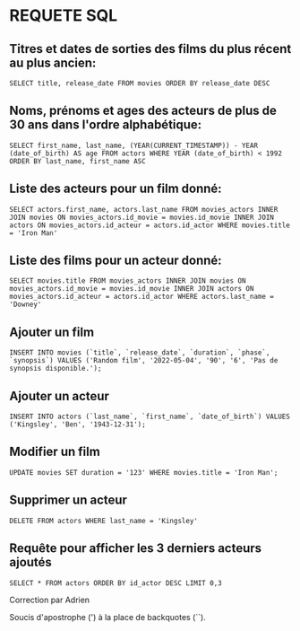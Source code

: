 # REQUETE SQL



## Titres et dates de sorties des films du plus récent au plus ancien:

	SELECT title, release_date FROM movies ORDER BY release_date DESC


## Noms, prénoms et ages des acteurs de plus de 30 ans dans l'ordre alphabétique:

	SELECT first_name, last_name, (YEAR(CURRENT_TIMESTAMP)) - YEAR (date_of_birth) AS age FROM actors WHERE YEAR (date_of_birth) < 1992 ORDER BY last_name, first_name ASC


## Liste des acteurs pour un film donné:

	SELECT actors.first_name, actors.last_name FROM movies_actors INNER JOIN movies ON movies_actors.id_movie = movies.id_movie INNER JOIN actors ON movies_actors.id_acteur = actors.id_actor WHERE movies.title = 'Iron Man'


## Liste des films pour un acteur donné:

	SELECT movies.title FROM movies_actors INNER JOIN movies ON movies_actors.id_movie = movies.id_movie INNER JOIN actors ON movies_actors.id_acteur = actors.id_actor WHERE actors.last_name = 'Downey'


## Ajouter un film

	INSERT INTO movies (`title`, `release_date`, `duration`, `phase`, `synopsis`) VALUES ('Random film', '2022-05-04', '90', '6', 'Pas de synopsis disponible.');


## Ajouter un acteur

	INSERT INTO actors (`last_name`, `first_name`, `date_of_birth`) VALUES ('Kingsley', 'Ben', '1943-12-31');


## Modifier un film

	UPDATE movies SET duration = '123' WHERE movies.title = 'Iron Man';



## Supprimer un acteur

	DELETE FROM actors WHERE last_name = 'Kingsley'


## Requête pour afficher les 3 derniers acteurs ajoutés

	SELECT * FROM actors ORDER BY id_actor DESC LIMIT 0,3

Correction par Adrien

Soucis d'apostrophe (') à la place de backquotes (``).